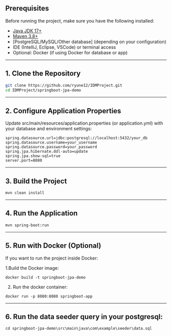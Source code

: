 
## Prerequisites

Before running the project, make sure you have the following installed:

- [Java JDK 17+](https://www.oracle.com/java/technologies/javase/jdk17-archive-downloads.html)
- [Maven 3.8+](https://maven.apache.org/download.cgi)
- [PostgreSQL/MySQL/Other database] (depending on your configuration)
- IDE (IntelliJ, Eclipse, VSCode) or terminal access
- Optional: Docker (if using Docker for database or app)

---

## 1. Clone the Repository

```bash
git clone https://github.com/ryune12/IDMProject.git
cd IDMProject/springboot-jpa-demo
```

---

## 2. Configure Application Properties

Update src/main/resources/application.properties (or application.yml) with your database and environment settings:
```
spring.datasource.url=jdbc:postgresql://localhost:5432/your_db
spring.datasource.username=your_username
spring.datasource.password=your_password
spring.jpa.hibernate.ddl-auto=update
spring.jpa.show-sql=true
server.port=8080
```

---
## 3. Build the Project
```
mvn clean install
```
---
## 4. Run the Application
```
mvn spring-boot:run
```
---
## 5. Run with Docker (Optional)

If you want to run the project inside Docker:

1.Build the Docker image:
```
docker build -t springboot-jpa-demo
```

2. Run the docker container:
```
docker run -p 8080:8080 springboot-app
```

---
## 6. Run the data seeder query in your postgresql:
```
cd springboot-jpa-demo\src\main\java\com\example\seeder\data.sql
```

